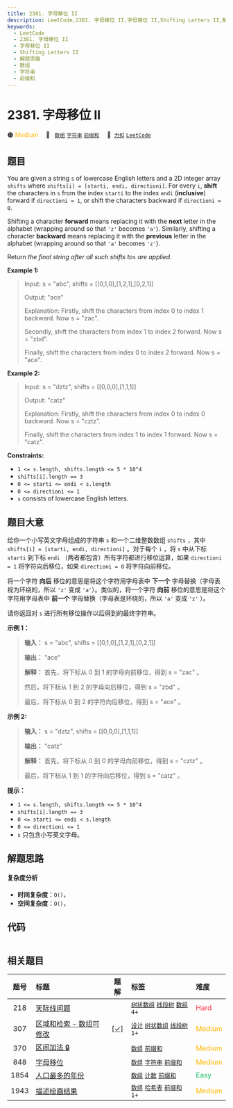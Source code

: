 ```yaml
---
title: 2381. 字母移位 II
description: LeetCode,2381. 字母移位 II,字母移位 II,Shifting Letters II,解题思路,数组,字符串,前缀和
keywords:
  - LeetCode
  - 2381. 字母移位 II
  - 字母移位 II
  - Shifting Letters II
  - 解题思路
  - 数组
  - 字符串
  - 前缀和
---
```


# 2381. 字母移位 II

🟠 <font color=#ffb800>Medium</font>&emsp; 🔖&ensp; [`数组`](/tag/array.md) [`字符串`](/tag/string.md) [`前缀和`](/tag/prefix-sum.md)&emsp; 🔗&ensp;[`力扣`](https://leetcode.cn/problems/shifting-letters-ii) [`LeetCode`](https://leetcode.com/problems/shifting-letters-ii)

## 题目

You are given a string `s` of lowercase English letters and a 2D integer array
`shifts` where `shifts[i] = [starti, endi, directioni]`. For every `i`,
**shift** the characters in `s` from the index `starti` to the index `endi`
(**inclusive**) forward if `directioni = 1`, or shift the characters backward
if `directioni = 0`.

Shifting a character **forward** means replacing it with the **next** letter
in the alphabet (wrapping around so that `'z'` becomes `'a'`). Similarly,
shifting a character **backward** means replacing it with the **previous**
letter in the alphabet (wrapping around so that `'a'` becomes `'z'`).

Return _the final string after all such shifts to_`s` _are applied_.



**Example 1:**

> Input: s = "abc", shifts = [[0,1,0],[1,2,1],[0,2,1]]
> 
> Output: "ace"
> 
> Explanation: Firstly, shift the characters from index 0 to index 1 backward. Now s = "zac".
> 
> Secondly, shift the characters from index 1 to index 2 forward. Now s = "zbd".
> 
> Finally, shift the characters from index 0 to index 2 forward. Now s = "ace".

**Example 2:**

> Input: s = "dztz", shifts = [[0,0,0],[1,1,1]]
> 
> Output: "catz"
> 
> Explanation: Firstly, shift the characters from index 0 to index 0 backward. Now s = "cztz".
> 
> Finally, shift the characters from index 1 to index 1 forward. Now s = "catz".

**Constraints:**

  * `1 <= s.length, shifts.length <= 5 * 10^4`
  * `shifts[i].length == 3`
  * `0 <= starti <= endi < s.length`
  * `0 <= directioni <= 1`
  * `s` consists of lowercase English letters.


## 题目大意

给你一个小写英文字母组成的字符串 `s` 和一个二维整数数组 `shifts` ，其中 `shifts[i] = [starti, endi,
directioni]` 。对于每个 `i` ，将 `s` 中从下标 `starti` 到下标 `endi` （两者都包含）所有字符都进行移位运算，如果
`directioni = 1` 将字符向后移位，如果 `directioni = 0` 将字符向前移位。

将一个字符 **向后**  移位的意思是将这个字符用字母表中 **下一个**  字母替换（字母表视为环绕的，所以 `'z'` 变成
`'a'`）。类似的，将一个字符 **向前**  移位的意思是将这个字符用字母表中 **前一个**  字母替换（字母表是环绕的，所以 `'a'` 变成
`'z'` ）。

请你返回对 `s` 进行所有移位操作以后得到的最终字符串。



**示例 1：**

> 
> 
> 
> 
> 
> **输入：** s = "abc", shifts = [[0,1,0],[1,2,1],[0,2,1]]
> 
> **输出：** "ace"
> 
> **解释：** 首先，将下标从 0 到 1 的字母向前移位，得到 s = "zac" 。
> 
> 然后，将下标从 1 到 2 的字母向后移位，得到 s = "zbd" 。
> 
> 最后，将下标从 0 到 2 的字符向后移位，得到 s = "ace" 。

**示例 2:**

> 
> 
> 
> 
> 
> **输入：** s = "dztz", shifts = [[0,0,0],[1,1,1]]
> 
> **输出：** "catz"
> 
> **解释：** 首先，将下标从 0 到 0 的字母向前移位，得到 s = "cztz" 。
> 
> 最后，将下标从 1 到 1 的字符向后移位，得到 s = "catz" 。
> 
> 



**提示：**

  * `1 <= s.length, shifts.length <= 5 * 10^4`
  * `shifts[i].length == 3`
  * `0 <= starti <= endi < s.length`
  * `0 <= directioni <= 1`
  * `s` 只包含小写英文字母。


## 解题思路

#### 复杂度分析

- **时间复杂度**：`O()`，
- **空间复杂度**：`O()`，

## 代码

```javascript

```

## 相关题目

<!-- prettier-ignore -->
| 题号 | 标题 | 题解 | 标签 | 难度 |
| :------: | :------ | :------: | :------ | :------ |
| 218 | [天际线问题](https://leetcode.com/problems/the-skyline-problem) |  |  [`树状数组`](/tag/binary-indexed-tree.md) [`线段树`](/tag/segment-tree.md) [`数组`](/tag/array.md) `4+` | <font color=#ff334b>Hard</font> |
| 307 | [区域和检索 - 数组可修改](https://leetcode.com/problems/range-sum-query-mutable) | [[✓]](/problem/0307.md) |  [`设计`](/tag/design.md) [`树状数组`](/tag/binary-indexed-tree.md) [`线段树`](/tag/segment-tree.md) `1+` | <font color=#ffb800>Medium</font> |
| 370 | [区间加法 🔒](https://leetcode.com/problems/range-addition) |  |  [`数组`](/tag/array.md) [`前缀和`](/tag/prefix-sum.md) | <font color=#ffb800>Medium</font> |
| 848 | [字母移位](https://leetcode.com/problems/shifting-letters) |  |  [`数组`](/tag/array.md) [`字符串`](/tag/string.md) [`前缀和`](/tag/prefix-sum.md) | <font color=#ffb800>Medium</font> |
| 1854 | [人口最多的年份](https://leetcode.com/problems/maximum-population-year) |  |  [`数组`](/tag/array.md) [`计数`](/tag/counting.md) [`前缀和`](/tag/prefix-sum.md) | <font color=#15bd66>Easy</font> |
| 1943 | [描述绘画结果](https://leetcode.com/problems/describe-the-painting) |  |  [`数组`](/tag/array.md) [`哈希表`](/tag/hash-table.md) [`前缀和`](/tag/prefix-sum.md) `1+` | <font color=#ffb800>Medium</font> |